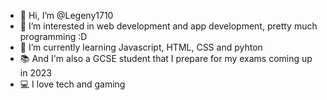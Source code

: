 - 👋 Hi, I’m @Legeny1710
- 👀 I’m interested in web development and app development, pretty much programming :D
- 🌱 I’m currently learning Javascript, HTML, CSS and pyhton
- 📚 And I'm also a GCSE student that I prepare for my exams coming up in 2023
- 💻 I love tech and gaming

<!---
Legeny1710/Legeny1710 is a ✨ special ✨ repository because its `README.md` (this file) appears on your GitHub profile.
You can click the Preview link to take a look at your changes.
--->
